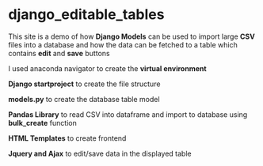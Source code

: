 # django_editable_tables

This site is a demo of how **Django Models** can be used to import large **CSV** files into a database and how the data can be fetched to a table which contains **edit** and **save** buttons 

I used anaconda navigator to create the **virtual environment**

**Django startproject** to create the file structure

**models.py** to create the database table model

**Pandas Library** to read CSV into dataframe and import to database using **bulk_create** function

**HTML Templates** to create frontend

**Jquery and Ajax** to edit/save data in the displayed table 
